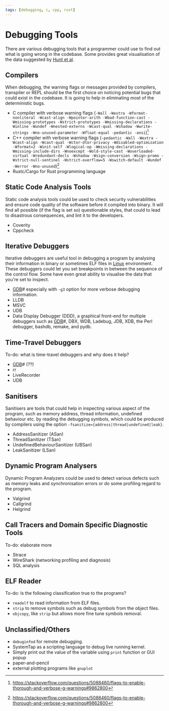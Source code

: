 ```yaml
---
tags: [debugging, c, cpp, rust]
---
```


# Debugging Tools

There are various debugging tools that a programmer could use to find out what
is going wrong in the codebase. Some provides great visualisation of the data
suggested by [Hunt et al](lit/@Hunt1999.md).

## Compilers

When debugging, the warning flags or messages provided by compilers, transpiler
or REPL should be the first choice on noticing potential bugs that could exist
in the codebase. It is going to help in eliminating most of the deterministic
bugs.

- C compiler with verbose warning flags (`-Wall -Wextra -Wformat-nonliteral
  -Wcast-align -Wpointer-arith -Wbad-function-cast -Wmissing-prototypes
  -Wstrict-prototypes -Wmissing-declarations -Winline -Wundef -Wnested-externs
  -Wcast-qual -Wshadow -Wwrite-strings -Wno-unused-parameter -Wfloat-equal
  -pedantic -ansi`)[^1]
- C++ compiler with verbose warning flags (`-pedantic -Wall -Wextra -Wcast-align
  -Wcast-qual -Wctor-dtor-privacy -Wdisabled-optimization -Wformat=2 -Winit-self
  -Wlogical-op -Wmissing-declarations -Wmissing-include-dirs -Wnoexcept
  -Wold-style-cast -Woverloaded-virtual -Wredundant-decls -Wshadow
  -Wsign-conversion -Wsign-promo -Wstrict-null-sentinel -Wstrict-overflow=5
  -Wswitch-default -Wundef -Werror -Wno-unused`)[^1]
- Rustc/Cargo for Rust programming language

## Static Code Analysis Tools

Static code analysis tools could be used to check security vulnerabilities and
ensure code quality of the software before it compiled into binary. It will find
all possible (if the flag is set so) questionable styles, that could to lead to
disastrous consequences, and lint it to the developers.

- Coverity
- Cppcheck

## Iterative Debuggers

Iterative debuggers are useful tool in debugging a program by analysing their
information in binary or sometimes ELF files in [Linux](202204081225.md)
environment. These debuggers could let you set breakpoints in between the
sequence of the control flow. Some have even great ability to visualise the data
that you're set to inspect.

- [GDB](202203071127.md)# especially with `-g3` option for more verbose
  debugging information.
- LLDB
- MSVC
- UDB
- Data Display Debugger (DDD), a graphical front-end for multiple debuggers such
  as [GDB](202203071127.md)#, DBX, WDB, Ladebug, JDB, XDB, the Perl
  debugger, bashdb, remake, and pydb.

## Time-Travel Debuggers

To-do: what is time-travel debuggers and why does it help?

- [GDB](202203071127.md)# (??)
- rr
- LiveRecorder
- UDB

## Sanitisers

Sanitisers are tools that could help in inspecting various aspect of the
program, such as memory address, thread information, undefined behaviour etc. by
reading the debugging symbols, which could be produced by compilers using the
option `-fsanitize={address|thread|undefined|leak}`.

- AddressSanitizer (ASan)
- ThreadSanitizer (TSan)
- UndefinedBehaviourSanitizer (UBSan)
- LeakSanitizer (LSan)

## Dynamic Program Analysers

Dynamic Program Analyzers could be used to detect various defects such as memory
leaks and synchronisation errors or do some profiling regard to the program.

- Valgrind
- Callgrind
- Helgrind

## Call Tracers and Domain Specific Diagnostic Tools

To-do: elaborate more

- Strace
- WireShark (networking profiling and diagnosis)
- SQL analysis

## ELF Reader

To-do: Is the following classification true to the programs?

- `readelf` to read information from ELF files.
- `strip` to remove symbols such as debug symbols from the object files.
- `objcopy`, like `strip` but allows more fine tune symbols removal.

## Unclassified/Others

- `debuginfod` for remote debugging.
- SystemTap as a scripting language to debug live running kernel.
- Simply print out the value of the variable using `print` function or GUI popup
- paper-and-pencil
- external plotting programs like `gnuplot`

[^1]: https://stackoverflow.com/questions/5088460/flags-to-enable-thorough-and-verbose-g-warnings#9862800
